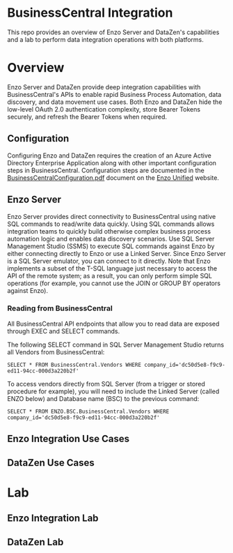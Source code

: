 # BusinessCentral Integration

This repo provides an overview of Enzo Server and DataZen's capabilities and a lab to perform data integration operations with both platforms. 

# Overview
Enzo Server and DataZen provide deep integration capabilities with BusinessCentral's APIs to enable rapid Business Process Automation, data discovery, and data movement use cases.  Both Enzo and DataZen hide the low-level OAuth 2.0 authentication complexity, store Bearer Tokens securely, and refresh the Bearer Tokens when required. 

## Configuration
Configuring Enzo and DataZen requires the creation of an Azure Active Directory Enterprise Application along with other important configuration steps in BusinessCentral. Configuration steps are documented in the [BusinessCentralConfiguration.pdf](https://www.enzounified.com/downloads/BusinessCentralConfiguration.pdf) document on the [Enzo Unified](https://www.enzounified.com) website. 

## Enzo Server
Enzo Server provides direct connectivity to BusinessCentral using native SQL commands to read/write data quickly. Using SQL commands allows integration teams to quickly build otherwise complex business process automation logic and enables data discovery scenarios. Use SQL Server Management Studio (SSMS) to execute SQL commands against Enzo by either connecting directly to Enzo or use a Linked Server. Since Enzo Server is a SQL Server emulator, you can connect to it directly. Note that Enzo implements a subset of the T-SQL language just necessary to access the API of the remote system; as a result, you can only perform simple SQL operations (for example, you cannot use the JOIN or GROUP BY operators against Enzo). 

### Reading from BusinessCentral
All BusinessCentral API endpoints that allow you to read data are exposed through EXEC and SELECT commands. 

The following SELECT command in SQL Server Management Studio returns all Vendors from BusinessCentral:

```
SELECT * FROM BusinessCentral.Vendors WHERE company_id='dc50d5e8-f9c9-ed11-94cc-000d3a220b2f'
```

To access vendors directly from SQL Server (from a trigger or stored procedure for example), you will need to include the Linked Server (called ENZO below) and Database name (BSC) to the previous command:

```
SELECT * FROM ENZO.BSC.BusinessCentral.Vendors WHERE company_id='dc50d5e8-f9c9-ed11-94cc-000d3a220b2f'
```




## Enzo Integration Use Cases

## DataZen Use Cases

# Lab

## Enzo Integration Lab

## DataZen Lab
